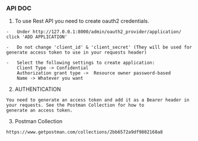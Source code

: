 ### API DOC

1. To use Rest API you need to create oauth2 credentials.
```
-   Under http://127.0.0.1:8000/admin/oauth2_provider/application/ click 'ADD APPLICATION'

-   Do not change 'client_id' & 'client_secret' (They will be used for generate access token to use in your requests header)

-   Select the following settings to create application:
    Client Type -> Confidential
    Authorization grant type ->  Resource owner password-based
    Name -> Whatever you want   
```

2. AUTHENTICATION
```
You need to generate an access token and add it as a Bearer header in your requests. See the Postman Collection for how to
generate an access token.
```

3. Postman Collection
```
https://www.getpostman.com/collections/2bb6572a9df9802168a8
```